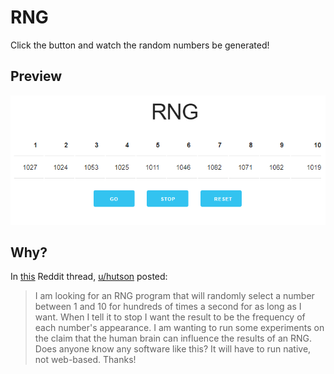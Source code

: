 # RNG

Click the button and watch the random numbers be generated!

## Preview

![screenshot](preview.png)

## Why?

In [this](https://old.reddit.com/r/software/comments/jhy24l/rng_software/) Reddit thread, [u/hutson](https://old.reddit.com/u/hutson) posted:

> I am looking for an RNG program that will randomly select a number between 1 and 10 for hundreds of times a second for as long as I want. When I tell it to stop I want the result to be the frequency of each number's appearance. I am wanting to run some experiments on the claim that the human brain can influence the results of an RNG. Does anyone know any software like this? It will have to run native, not web-based. Thanks!